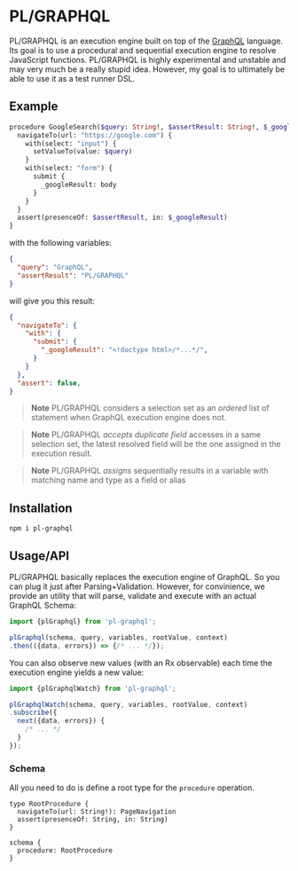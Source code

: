 # PL/GRAPHQL

PL/GRAPHQL is an execution engine built on top of the [GraphQL](https://graphql.org) language. Its goal is to use a procedural and sequential execution engine to resolve JavaScript functions. PL/GRAPHQL is highly experimental and unstable and may very much be a really stupid idea. However, my goal is to ultimately be able to use it as a test runner DSL.

## Example

```graphql
procedure GoogleSearch($query: String!, $assertResult: String!, $_googleResult: String) {
  navigateTo(url: "https://google.com") {
    with(select: "input") {
      setValueTo(value: $query)
    }
    with(select: "form") {
      submit {
        _googleResult: body
      }
    }
  }
  assert(presenceOf: $assertResult, in: $_googleResult)
}
```

with the following variables:

```json
{
  "query": "GraphQL",
  "assertResult": "PL/GRAPHQL"
}
```

will give you this result:

```json
{
  "navigateTo": {
    "with": {
      "submit": {
        "_googleResult": "<!doctype html>/*...*/",
      }
    }
  },
  "assert": false,
}
```

> **Note** PL/GRAPHQL considers a selection set as an _ordered_ list of statement when GraphQL execution engine does not.

> **Note** PL/GRAPHQL _accepts duplicate field_ accesses in a same selection set, the latest resolved field will be the one assigned in the execution result.

> **Note** PL/GRAPHQL _assigns_ sequentially results in a variable with matching name and type as a field or alias

## Installation

```
npm i pl-graphql
```

## Usage/API

PL/GRAPHQL basically replaces the execution engine of GraphQL. So you can plug it just after Parsing+Validation. However, for convinience, we provide an utility that will parse, validate and execute with an actual GraphQL Schema:

```js
import {plGraphql} from 'pl-graphql';

plGraphql(schema, query, variables, rootValue, context)
.then(({data, errors}) => {/* ... */});
```

You can also observe new values (with an Rx observable) each time the execution engine yields a new value:

```js
import {plGraphqlWatch} from 'pl-graphql';

plGraphqlWatch(schema, query, variables, rootValue, context)
.subscribe({
  next({data, errors}) {
    /* ... */
  }
});
```

### Schema

All you need to do is define a root type for the `procedure` operation.

```
type RootProcedure {
  navigateTo(url: String!): PageNavigation
  assert(presenceOf: String, in: String)
}

schema {
  procedure: RootProcedure
}
```
